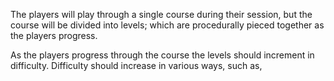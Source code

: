 The players will play through a single course during their session, but the course will be divided into levels; which are procedurally pieced together as the players progress.

As the players progress through the course the levels should increment in difficulty. Difficulty should increase in various ways, such as, 

